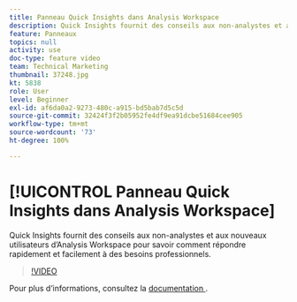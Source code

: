 ```yaml
---
title: Panneau Quick Insights dans Analysis Workspace
description: Quick Insights fournit des conseils aux non-analystes et aux nouveaux utilisateurs d’Analysis Workspace pour savoir comment répondre rapidement et facilement à des besoins professionnels.
feature: Panneaux
topics: null
activity: use
doc-type: feature video
team: Technical Marketing
thumbnail: 37248.jpg
kt: 5838
role: User
level: Beginner
exl-id: af6da0a2-9273-480c-a915-bd5bab7d5c5d
source-git-commit: 32424f3f2b05952fe4df9ea91dcbe51684cee905
workflow-type: tm+mt
source-wordcount: '73'
ht-degree: 100%

---
```


# [!UICONTROL Panneau Quick Insights dans Analysis Workspace]

Quick Insights fournit des conseils aux non-analystes et aux nouveaux utilisateurs d’Analysis Workspace pour savoir comment répondre rapidement et facilement à des besoins professionnels.

>[!VIDEO](https://video.tv.adobe.com/v/37248/?quality=12&learn=on)

Pour plus d’informations, consultez la [documentation ](https://docs.adobe.com/content/help/fr-FR/analytics/analyze/analysis-workspace/panels/quickinsight.html).
